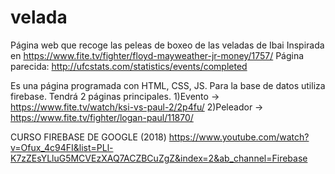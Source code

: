 # velada
Página web que recoge las peleas de boxeo de las veladas de Ibai
Inspirada en https://www.fite.tv/fighter/floyd-mayweather-jr-money/1757/
Página parecida: http://ufcstats.com/statistics/events/completed

Es una página programada con HTML, CSS, JS. Para la base de datos utiliza firebase.
Tendrá 2 páginas principales. 
1)Evento      -> https://www.fite.tv/watch/ksi-vs-paul-2/2p4fu/
2)Peleador    -> https://www.fite.tv/fighter/logan-paul/11870/


CURSO FIREBASE DE GOOGLE (2018)
https://www.youtube.com/watch?v=Ofux_4c94FI&list=PLl-K7zZEsYLluG5MCVEzXAQ7ACZBCuZgZ&index=2&ab_channel=Firebase